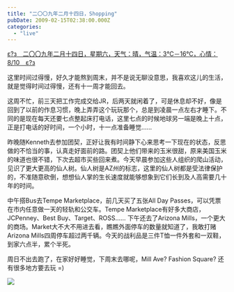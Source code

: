 ```yaml
---
title: "二〇〇九年二月十四日，Shopping"
pubDate: 2009-02-15T02:38:00.000Z
categories: 
  - "live"
---
```


[ε?з　二〇〇九年二月十四日，星期六，天气：晴，气温：3℃－16℃，心情：8/10　ε?з](https://www.liuweinan.com)

  

这里时间过得慢，好久才能熬到周末，并不是说无聊没意思，我喜欢这儿的生活，就是觉得时间过得慢，还有十一周才能回去。

这周不忙，前三天把工作完成交给JR，后两天就闲着了，可是休息却不好，像是回到了以前的作息习惯，晚上弄弄这个玩玩那个，总是到凌晨一点左右才睡下。不同的是现在每天还要七点整起床打电话，这里七点的时候地球另一端是晚上十点，正是打电话的好时间，一个小时，十一点准备睡觉……

昨晚随Kenneth去参加团契，正好让我有时间静下心来思考一下现在的状态，反思做的不恰当的事，认真走好面前的路。团契上他们带来的玉米很甜，原来美国玉米的味道也很不错，下次去超市买些回来煮。今天早晨参加这些人组织的爬山活动，见识了更大更高的仙人树。仙人树是AZ州的标志，这里的仙人树都是受法律保护的，不准随意砍倒，想想仙人掌的生长速度就能够想象到它们长到及人高需要几十年的时间。

中午搭Bus去Tempe Marketplace，前几天买了五张All Day Passes，可以凭票在市内任意做一天的轻轨和公交车。Tempe Marketplace有好多大商店，JCPenney、Best Buy、Target、ROSS…… 下午还去了Arizona Mills，一个更大的商场。Market大不大不用进去看，瞧瞧外面停车的数量就知道了，我敢打赌Arizona Mills四周停车超过两千辆。今天的战利品是三件T恤一件外套和一双鞋，到家六点半，累个半死。

周日不出去跑了，在家好好睡觉，下周末去哪呢，Mill Ave? Fashion Square? 还有很多地方要去玩 =)

[![](http://lh3.ggpht.com/_yjXzvPDRjR4/SZd-lBCD7nI/AAAAAAAAEKc/UKKB96ErESc/s640/IMG_1062.JPG)](http://picasaweb.google.com/liuweinan85)
